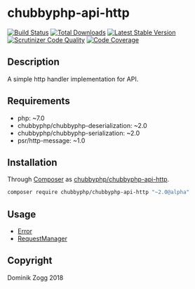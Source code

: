 # chubbyphp-api-http

[![Build Status](https://api.travis-ci.org/chubbyphp/chubbyphp-api-http.png?branch=master)](https://travis-ci.org/chubbyphp/chubbyphp-api-http)
[![Total Downloads](https://poser.pugx.org/chubbyphp/chubbyphp-api-http/downloads.png)](https://packagist.org/packages/chubbyphp/chubbyphp-api-http)
[![Latest Stable Version](https://poser.pugx.org/chubbyphp/chubbyphp-api-http/v/stable.png)](https://packagist.org/packages/chubbyphp/chubbyphp-api-http)
[![Scrutinizer Code Quality](https://scrutinizer-ci.com/g/chubbyphp/chubbyphp-api-http/badges/quality-score.png?b=master)](https://scrutinizer-ci.com/g/chubbyphp/chubbyphp-api-http/?branch=master)
[![Code Coverage](https://scrutinizer-ci.com/g/chubbyphp/chubbyphp-api-http/badges/coverage.png?b=master)](https://scrutinizer-ci.com/g/chubbyphp/chubbyphp-api-http/?branch=master)

## Description

A simple http handler implementation for API.

## Requirements

 * php: ~7.0
 * chubbyphp/chubbyphp-deserialization: ~2.0
 * chubbyphp/chubbyphp-serialization: ~2.0
 * psr/http-message: ~1.0

## Installation

Through [Composer](http://getcomposer.org) as [chubbyphp/chubbyphp-api-http][1].

```sh
composer require chubbyphp/chubbyphp-api-http "~2.0@alpha"
```

## Usage

 * [Error][2]
 * [RequestManager][3]

## Copyright

Dominik Zogg 2018

[1]: https://packagist.org/packages/chubbyphp/chubbyphp-api-http
[2]: doc/Error/Error.md
[3]: doc/Manager/RequestManager.md
